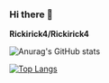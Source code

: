 ### Hi there 👋

**Rickirick4/Rickirick4** 

![Anurag's GitHub stats](https://github-readme-stats.vercel.app/api?username=Rickirick4&show_icons=true&theme=tokyonight)


[![Top Langs](https://github-readme-stats.vercel.app/api/top-langs/?username=Rickirick4&layout=layout)](https://github.com/anuraghazra/github-readme-stats)





 <!--
Here are some ideas to get you started:

- 🔭 I’m currently working on Frontend Developer
- 🌱 I’m currently learning Javascript and more...
- 👯 I’m looking to collaborate on ...
- 🤔 I’m looking for help with 
- 💬 Ask me about ...
- 📫 How to reach me: ...
- 😄 Pronouns: ...
- ⚡ Fun fact: ...
-->
